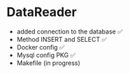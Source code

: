 # DataReader
 - added connection to the database ✅
 - Method INSERT and SELECT ✅
 - Docker config ✅
 - Mysql config PKG ✅
 - Makefile (in progress)
